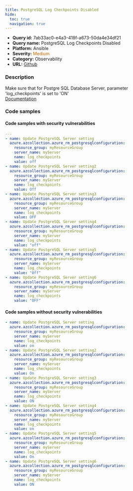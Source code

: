 ```yaml
---
title: PostgreSQL Log Checkpoints Disabled
hide:
  toc: true
  navigation: true
---
```


<style>
  .highlight .hll {
    background-color: #ff171742;
  }
  .md-content {
    max-width: 1100px;
    margin: 0 auto;
  }
</style>

-   **Query id:** 7ab33ac0-e4a3-418f-a673-50da4e34df21
-   **Query name:** PostgreSQL Log Checkpoints Disabled
-   **Platform:** Ansible
-   **Severity:** <span style="color:#C60">Medium</span>
-   **Category:** Observability
-   **URL:** [Github](https://github.com/Checkmarx/kics/tree/master/assets/queries/ansible/azure/postgre_sql_log_checkpoints_disabled)

### Description
Make sure that for Postgre SQL Database Server, parameter 'log_checkpoints' is set to 'ON'<br>
[Documentation](https://docs.ansible.com/ansible/latest/collections/azure/azcollection/azure_rm_postgresqlconfiguration_module.html)

### Code samples
#### Code samples with security vulnerabilities
```yaml title="Positive test num. 1 - yaml file" hl_lines="37 7 13 19 25 31"
---
- name: Update PostgreSQL Server setting
  azure.azcollection.azure_rm_postgresqlconfiguration:
    resource_group: myResourceGroup
    server_name: myServer
    name: log_checkpoints
    value: off
- name: Update PostgreSQL Server setting2
  azure.azcollection.azure_rm_postgresqlconfiguration:
    resource_group: myResourceGroup
    server_name: myServer
    name: log_checkpoints
    value: Off
- name: Update PostgreSQL Server setting3
  azure.azcollection.azure_rm_postgresqlconfiguration:
    resource_group: myResourceGroup
    server_name: myServer
    name: log_checkpoints
    value: OFF
- name: Update PostgreSQL Server setting4
  azure.azcollection.azure_rm_postgresqlconfiguration:
    resource_group: myResourceGroup
    server_name: myServer
    name: log_checkpoints
    value: "off"
- name: Update PostgreSQL Server setting5
  azure.azcollection.azure_rm_postgresqlconfiguration:
    resource_group: myResourceGroup
    server_name: myServer
    name: log_checkpoints
    value: "Off"
- name: Update PostgreSQL Server setting6
  azure.azcollection.azure_rm_postgresqlconfiguration:
    resource_group: myResourceGroup
    server_name: myServer
    name: log_checkpoints
    value: "OFF"

```


#### Code samples without security vulnerabilities
```yaml title="Negative test num. 1 - yaml file"
- name: Update PostgreSQL Server setting
  azure.azcollection.azure_rm_postgresqlconfiguration:
    resource_group: myResourceGroup
    server_name: myServer
    name: log_checkpoints
    value: on
- name: Update PostgreSQL Server setting2
  azure.azcollection.azure_rm_postgresqlconfiguration:
    resource_group: myResourceGroup
    server_name: myServer
    name: log_checkpoints
    value: On
- name: Update PostgreSQL Server setting3
  azure.azcollection.azure_rm_postgresqlconfiguration:
    resource_group: myResourceGroup
    server_name: myServer
    name: log_checkpoints
    value: ON
- name: Update PostgreSQL Server setting4
  azure.azcollection.azure_rm_postgresqlconfiguration:
    resource_group: myResourceGroup
    server_name: myServer
    name: log_checkpoints
    value: on
- name: Update PostgreSQL Server setting5
  azure.azcollection.azure_rm_postgresqlconfiguration:
    resource_group: myResourceGroup
    server_name: myServer
    name: log_checkpoints
    value: On
- name: Update PostgreSQL Server setting6
  azure.azcollection.azure_rm_postgresqlconfiguration:
    resource_group: myResourceGroup
    server_name: myServer
    name: log_checkpoints
    value: ON

```

